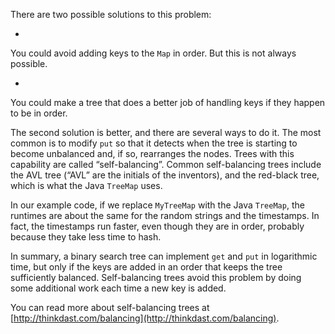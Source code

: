 There are two possible solutions to this problem:



* 
You could avoid adding keys to the `Map` in order. But this is
not always possible.

* 
You could make a tree that does a better job of handling keys if they
happen to be in order.


The second solution is better, and there are several ways to do it. The most common is to modify `put` so that it detects when the tree is starting to become unbalanced and, if so, rearranges the nodes. Trees with this capability are called “self-balancing”. Common self-balancing trees include the AVL tree (“AVL” are the initials of the inventors), and the red-black tree, which is what the Java `TreeMap` uses.


In our example code, if we replace `MyTreeMap` with the Java `TreeMap`, the runtimes are about the same for the random strings and the timestamps. In fact, the timestamps run faster, even though they are in order, probably because they take less time to hash.


In summary, a binary search tree can implement `get` and `put` in logarithmic time, but only if the keys are added in an order that keeps the tree sufficiently balanced. Self-balancing trees avoid this problem by doing some additional work each time a new key is added.

You can read more about self-balancing trees at [http://thinkdast.com/balancing](http://thinkdast.com/balancing).